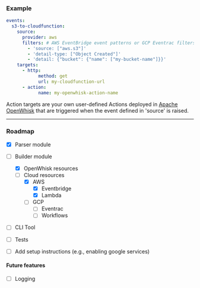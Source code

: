 
### Example
```yaml
events:    
  s3-to-cloudfunction:
    source:
      provider: aws
      filters: # AWS EventBridge event patterns or GCP Eventrac filters.
        - 'source: ["aws.s3"]'
        - 'detail-type: ["Object Created"]'
        - 'detail: {"bucket": {"name": ["my-bucket-name"]}}'
    targets:
      - http:
            method: get
            url: my-cloudfunction-url
      - action:
            name: my-openwhisk-action-name
```
Action targets are your own user-defined Actions deployed in [Apache OpenWhisk](https://openwhisk.apache.org/) that are triggered when the event defined in 'source' is raised.

-----

### Roadmap
- [X] Parser module
- [ ] Builder module
    - [X] OpenWhisk resources
    - [ ] Cloud resources
        - [X] AWS
            - [X] Eventbridge
            - [X] Lambda
        - [ ] GCP
            - [ ] Eventrac
            - [ ] Workflows
- [ ] CLI Tool
- [ ] Tests
- [ ] Add setup instructions (e.g., enabling google services)


#### Future features
- [ ] Logging
